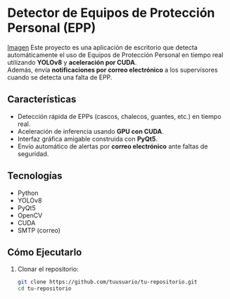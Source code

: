 # Detector de Equipos de Protección Personal (EPP)
[Imagen](./Epps.jpg)
Este proyecto es una aplicación de escritorio que detecta automáticamente el uso de Equipos de Protección Personal en tiempo real utilizando **YOLOv8** y **aceleración por CUDA**.  
Además, envía **notificaciones por correo electrónico** a los supervisores cuando se detecta una falta de EPP.

## Características
- Detección rápida de EPPs (cascos, chalecos, guantes, etc.) en tiempo real.
- Aceleración de inferencia usando **GPU con CUDA**.
- Interfaz gráfica amigable construida con **PyQt5**.
- Envío automático de alertas por **correo electrónico** ante faltas de seguridad.

## Tecnologías
- Python
- YOLOv8
- PyQt5
- OpenCV
- CUDA
- SMTP (correo)

## Cómo Ejecutarlo
1. Clonar el repositorio:
   ```bash
   git clone https://github.com/tuusuario/tu-repositorio.git
   cd tu-repositorio
